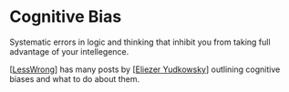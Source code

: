 # Cognitive Bias

Systematic errors in logic and thinking that inhibit you from taking full advantage of your intellegence.

[[LessWrong]] has many posts by [[Eliezer Yudkowsky]] outlining cognitive biases and what to do about them.

[//begin]: # "Autogenerated link references for markdown compatibility"
[LessWrong]: LessWrong "LessWrong"
[Eliezer Yudkowsky]: eliezer-yudkowsky "Eliezer Yudkowsky"
[//end]: # "Autogenerated link references"
